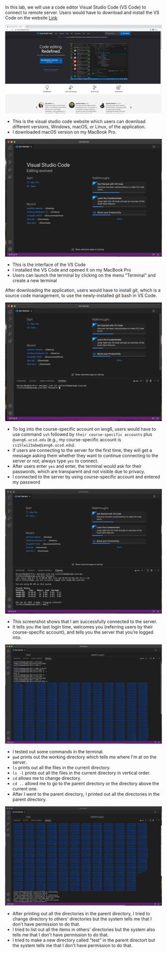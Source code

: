 In this lab, we will use a code editor Visual Studio Code (VS Code) to connect to remote server. Users would have to download and install the VS Code on the website [Link](https://code.visualstudio.com). 

![Image](vscode.png)
* This is the visual studio code website which users can download different versions, Windows, macOS, or Linux, of the application.
* I downloaded macOS version on my MacBook Pro.

![Image](vscode_interface.png)
* This is the interface of the VS Code
* I installed the VS Code and opened it on my MacBook Pro
* Users can launch the terminal by clicking on the menu “Terminal” and create a new terminal  


After downloading the application, users would have to install git, which is a source code management, to use the newly-installed git bash in VS Code. 

![Image](remote_connect.png)
* To log into the course-specific account on ieng6, users would have to use command `ssh` followed by `their course-specific accounts` plus `@ueng6.ucsd.edu` (e.g., my course-specific account is `cs15lwi23abw@ieng6.ucsd.edu`). 
* If users are connecting to the server for the first time, they will get a message asking them whether they want to continue connecting to the server or not; always type `yes` to connect.
* After users enter `yes` and enter, the terminal would ask for their passwords, which are transparent and not visible due to privacy. 
* I connected to the server by using course-specific account and entered my password 

![Image](successful_login.png)
* This screenshot shows that I am successfully connected to the server.
* It tells you the last login time, welcomes you (referring users by their course-specific account), and tells you the server that you’re logged into.

![Image](command1.png)
* I tested out some commands in the terminal.
* `pwd` prints out the working directory which tells me where I'm at on the server.
* `ls` prints out all the files in the current directory.
* `ls -l` prints out all the files in the current directory in vertical order. 
* `cd` allows me to change directory. 
* `cd ..` allowd me to go to the parent directory or the directory above the current one. 
* After I went to the parent directory, I printed out all the directories in the parent directory.

![Image](command2.png)
* After printing out all the directories in the parent directory, I tried to change directory to others' directories but the system tells me that I don't have permission to do that. 
* I tried to list out all the items in others' directories but the system also tells me that I don't have permission to do that. 
* I tried to make a new directory called "test" in the parent directort but the system tells me that I don't have permission to do that. 
